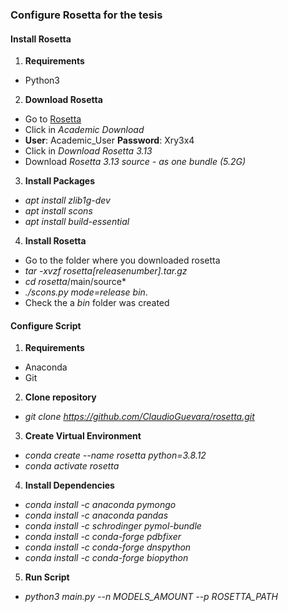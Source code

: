 ### Configure Rosetta for the tesis

#### Install Rosetta

1. **Requirements**
* Python3

2. **Download Rosetta**
* Go to [Rosetta](https://www.rosettacommons.org/software/license-and-download)
* Click in *Academic Download*
* **User**: Academic_User **Password**: Xry3x4
* Click in *Download Rosetta 3.13*
* Download *Rosetta 3.13 source - as one bundle (5.2G)* 

3. **Install Packages**

* *apt install zlib1g-dev*
* *apt install scons*
* *apt install build-essential*

4. **Install Rosetta**

* Go to the folder where you downloaded rosetta
* *tar -xvzf rosetta[releasenumber].tar.gz*
* *cd rosetta*/main/source*
* *./scons.py mode=release bin*.
* Check the a *bin* folder was created

#### Configure Script

1. **Requirements**
* Anaconda
* Git

2. **Clone repository**
* *git clone https://github.com/ClaudioGuevara/rosetta.git*

3. **Create Virtual Environment**
* *conda create --name rosetta python=3.8.12*
* *conda activate rosetta*

4. **Install Dependencies**
* *conda install -c anaconda pymongo*
* *conda install -c anaconda pandas*
* *conda install -c schrodinger pymol-bundle*
* *conda install -c conda-forge pdbfixer*
* *conda install -c conda-forge dnspython*
* *conda install -c conda-forge biopython*

5. **Run Script**
* *python3 main.py --n MODELS_AMOUNT --p ROSETTA_PATH*
